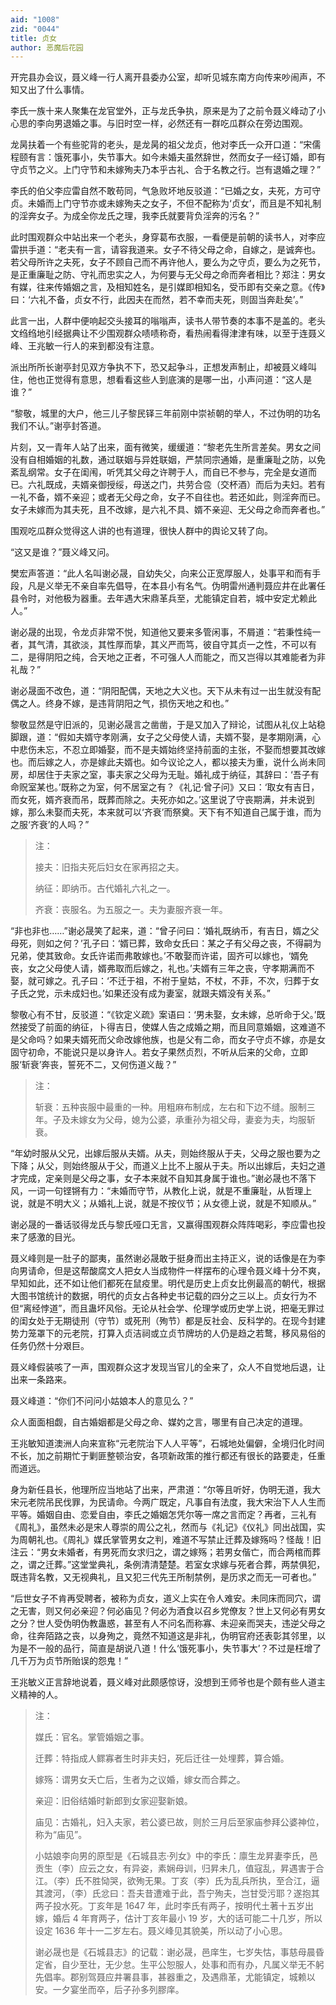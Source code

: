 ```yaml
---
aid: "1008"
zid: "0044"
title: 贞女
author: 恶魔后花园
---
```


开完县办会议，聂义峰一行人离开县委办公室，却听见城东南方向传来吵闹声，不知又出了什么事情。

李氏一族十来人聚集在龙官堂外，正与龙氏争执，原来是为了之前令聂义峰动了小心思的李向男退婚之事。与旧时空一样，必然还有一群吃瓜群众在旁边围观。

龙昺扶着一个有些驼背的老头，是龙昺的祖父龙贞，他对李氏一众开口道：“宋儒程颐有言：饿死事小，失节事大。如今未婚夫虽然辞世，然而女子一经订婚，即有守贞节之义。上门守节和未嫁殉夫乃本乎古礼、合于名教之行。岂有退婚之理？”

李氏的伯父李应雷自然不敢苟同，气急败坏地反驳道：“已婚之女，夫死，方可守贞。未婚而上门守节亦或未嫁殉夫之女子，不但不配称为‘贞女’，而且是不知礼制的淫奔女子。为成全你龙氏之理，我李氏就要背负淫奔的污名？”

此时围观群众中站出来一个老头，身穿葛布衣服，一看便是前朝的读书人，对李应雷拱手道：“老夫有一言，请容我道来。女子不待父母之命，自嫁之，是诚奔也。若父母所许之夫死，女子不顾自己而不再许他人，要么为之守贞，要么为之死节，是正重廉耻之防、守礼而忠实之人，为何要与无父母之命而奔者相比？郑注：男女有媒，往来传婚姻之言，及相知姓名，是引媒即相知名，受币即有交亲之意。《传》曰：‘六礼不备，贞女不行，此因夫在而然，若不幸而夫死，则固当奔赴矣’。”

此言一出，人群中便响起交头接耳的嗡嗡声，读书人带节奏的本事不是盖的。老头文绉绉地引经据典让不少围观群众啧啧称奇，看热闹看得津津有味，以至于连聂义峰、王兆敏一行人的来到都没有注意。

派出所所长谢亭封见双方争执不下，恐又起争斗，正想发声制止，却被聂义峰叫住，他也正觉得有意思，想看看这些人到底演的是哪一出，小声问道：“这人是谁？”

“黎敬，城里的大户，他三儿子黎民铎三年前刚中崇祯朝的举人，不过伪明的功名我们不认。”谢亭封答道。

片刻，又一青年人站了出来，面有微笑，缓缓道：“黎老先生所言差矣。男女之间没有自相婚姻的礼数，通过联姻与异姓联姻，严禁同宗通婚，是重廉耻之防，以免紊乱纲常。女子在闺闱，听凭其父母之许聘于人，而自已不参与，完全是女道而已。六礼既成，夫婿亲御授绥，母送之门，共劳合卺（交杯酒）而后为夫妇。若有一礼不备，婿不亲迎；或者无父母之命，女子不自往也。若还如此，则淫奔而已。女子未嫁而为其夫死，且不改嫁，是六礼不具、婿不亲迎、无父母之命而奔者也。”

围观吃瓜群众觉得这人讲的也有道理，很快人群中的舆论又转了向。

“这又是谁？”聂义峰又问。

樊宏声答道：“此人名叫谢必晟，自幼失父，向来公正宽厚服人，处事平和而有手段，凡是义举无不亲自率先倡导，在本县小有名气。伪明雷州通判聂应井在此署任县令时，对他极为器重。去年遇大宋鼎革兵至，尤能镇定自若，城中安定尤赖此人。”

谢必晟的出现，令龙贞非常不悦，知道他又要来多管闲事，不屑道：“若秉性纯一者，其气清，其欲淡，其性厚而挚，其义严而笃，彼自守其贞一之性，不可以有二，是得阴阳之纯，合天地之正者，不可强人人而能之，而又岂得以其难能者为非礼哉？”

谢必晟面不改色，道：“阴阳配偶，天地之大义也。天下从未有过一出生就没有配偶之人。终身不嫁，是违背阴阳之气，损伤天地之和也。”

黎敬显然是守旧派的，见谢必晟言之凿凿，于是又加入了辩论，试图从礼仪上站稳脚跟，道：“假如夫婿守孝刚满，女子之父母使人请，夫婿不娶，是孝期刚满，心中悲伤未忘，不忍立即婚娶，而不是夫婿始终坚持前面的主张，不娶而想要其改嫁也。而后嫁之人，亦是嫁此夫婿也。如今议论之人，都以接夫为重，说什么尚未同房，却居住于夫家之室，事夫家之父母为无耻。婚礼成于纳征，其辞曰：‘吾子有命贶室某也。’既称之为室，何不居室之有？《礼记·曾子问》又曰：‘取女有吉日，而女死，婿齐衰而吊，既葬而除之。夫死亦如之。’这里说了守丧期满，并未说到嫁，那么未娶而夫死，本来就可以‘齐衰’而祭奠。天下有不知道自己属于谁，而为之服‘齐衰’的人吗？”

> 注：
>
> 接夫：旧指夫死后妇女在家再招之夫。
>
> 纳征：即纳币。古代婚礼六礼之一。
>
> 齐衰：丧服名。为五服之一。夫为妻服齐衰一年。

“非也非也……”谢必晟笑了起来，道：“曾子问曰：‘婚礼既纳币，有吉日，婿之父母死，则如之何？’孔子曰：‘婿已葬，致命女氏曰：某之子有父母之丧，不得嗣为兄弟，使其致命。女氏许诺而弗敢嫁也。’不敢娶而许诺，固齐可以嫁也，‘婿免丧，女之父母使人请，婿弗取而后嫁之，礼也。’夫婿有三年之丧，守孝期满而不娶，就可嫁之。孔子曰：‘不迁于祖，不袝于皇姑，不杖，不菲，不次，归葬于女子氏之党，示未成妇也。’如果还没有成为妻室，就跟夫婿没有关系。”

黎敬心有不甘，反驳道：“《钦定义疏》案语曰：‘男未娶，女未嫁，总听命于父。’既然接受了前面的纳征，卜得吉日，使媒人告之成婚之期，而且同意婚姻，这难道不是父命吗？如果夫婿死而父命改嫁他族，也是父有二命，而女子守贞不嫁，亦是女固守初命，不能说只是以身许人。若女子果然贞烈，不听从后来的父命，立即服‘斩衰’奔丧，誓死不二，又何伤道义哉？”

> 注：
>
> 斩衰：五种丧服中最重的一种。用粗麻布制成，左右和下边不缝。服制三年。子及未嫁女为父母，媳为公婆，承重孙为祖父母，妻妾为夫，均服斩衰。

“年幼时服从父兄，出嫁后服从夫婿。从夫，则始终服从于夫，父母之服也要为之下降；从父，则始终服从于父，而道义上比不上服从于夫。所以出嫁后，夫妇之道才完成，定亲则是父母之事，女子本来就不自知其身属于谁也。”谢必晟也不落下风，一词一句铿锵有力：“未婚而守节，从教化上说，就是不重廉耻，从哲理上说，就是不明大义；从婚礼上说，就是不按仪节；从女德上说，就是不知顺从。”

谢必晟的一番话驳得龙氏与黎氏哑口无言，又赢得围观群众阵阵喝彩，李应雷也投来了感激的目光。

聂义峰则是一肚子的鄙夷，虽然谢必晟敢于挺身而出主持正义，说的话像是在为李向男请命，但是这帮酸腐文人把女人当成物件一样摆布的心理令聂义峰十分不爽，早知如此，还不如让他们都死在鼠疫里。明代是历史上贞女比例最高的朝代，根据大图书馆统计的数据，明代的贞女占各种史书记载的四分之三以上。贞女行为不但“离经悖道”，而且蛊坏风俗。无论从社会学、伦理学或历史学上说，把毫无罪过的闺女处于无期徒刑（守节）或死刑（殉节）都是反社会、反科学的。在现今封建势力笼罩下的元老院，打算入贞洁祠或立贞节牌坊的人仍是趋之若鹜，移风易俗的任务仍然十分艰巨。

聂义峰假装咳了一声，围观群众这才发现当官儿的全来了，众人不自觉地后退，让出来一条路来。

聂义峰道：“你们不问问小姑娘本人的意见么？”

众人面面相觑，自古婚姻都是父母之命、媒妁之言，哪里有自己决定的道理。

王兆敏知道澳洲人向来宣称“元老院治下人人平等”，石城地处偏僻，全境归化时间不长，加之前期忙于剿匪整顿治安，各项新政策的推行都还有很长的路要走，任重而道远。

身为新任县长，他理所应当地站了出来，严肃道：“尔等且听好，伪明无道，我大宋元老院吊民伐罪，为民请命。今两广既定，凡事自有法度，我大宋治下人人生而平等。婚姻自由、恋爱自由，李氏之婚姻怎凭尔等一席之言而定？再者，三礼有《周礼》，虽然未必是宋人尊崇的周公之礼，然而与《礼记》《仪礼》同出战国，实为周朝礼也。《周礼》媒氏掌管男女之判，难道不写禁止迁葬及嫁殇吗？怪哉！旧注云：“男女未婚者，有男死而女求归之，谓之嫁殇；若男女偕亡，而合两棺而葬之，谓之迁葬。”这堂堂典礼，条例清清楚楚。若室女求嫁与死者合葬，两禁俱犯，既违背名教，又无视典礼，且又犯三代先王所制禁例，是历求之而无一可者也。”

“后世女子不肯再受聘者，被称为贞女，道义上实在令人难安。未同床而同穴，谓之无害，则又何必亲迎？何必庙见？何必为酒食以召乡党僚友？世上又何必有男女之分？世人受伪明伪教蛊惑，甚至有人不问名而称寡、未迎亲而哭夫，违逆父母之命，往奔陌路之丧，以身殉之，竟然不知道这是非礼，伪明官府还表彰其邻里，以为是不一般的品行，简直是胡说八道！什么‘饿死事小，失节事大’？不过是枉增了几千万为贞节所贻误的怨鬼！”

王兆敏义正言辞地说着，聂义峰对此颇感惊讶，没想到王师爷也是个颇有些人道主义精神的人。

> 注：
>
> 媒氏：官名。掌管婚姻之事。
>
> 迁葬：特指成人鳏寡者生时非夫妇，死后迁往一处埋葬，算合婚。
>
> 嫁殇：谓男女夭亡后，生者为之议婚，嫁女而合葬之。
>
> 亲迎：旧俗结婚时新郎到女家迎娶新娘。
>
> 庙见：古婚礼，妇入夫家，若公婆已故，则於三月后至家庙参拜公婆神位，称为“庙见”。
>
> 小姑娘李向男的原型是《石城县志·列女》中的李氏：廪生龙昇妻李氏，邑贡生（李）应云之女，有异姿，素娴母训，归昇未几，值寇乱，昇遇害于合江。（李）氏不胜恸哭，欲殉无果。丁亥（李）氏为乱兵所执，至合江，逼其渡河，（李）氏忿曰：吾夫昔遭难于此，吾宁殉夫，岂甘受污耶？遂抱其两子投水死。丁亥年是 1647 年，此时李氏有两子，按明代土著十五岁出嫁，婚后 4 年育两子，估计丁亥年最小 19 岁，大的话可能二十几岁，所以设定 1636 年十一二岁左右。聂义峰见其貌美，所以动了小心思。
>
> 谢必晟也是《石城县志》的记载：谢必晟，邑庠生，七岁失怙，事慈母晨昏定省，自少至壮，无少怠。生平公恕服人，处事和而有办，凡属义举无不躬先倡率。郡别驾聂应井署县事，甚器重之，及遇鼎革，尤能镇定，城赖以安。一夕宴坐而卒，后子孙多列膠庠。

